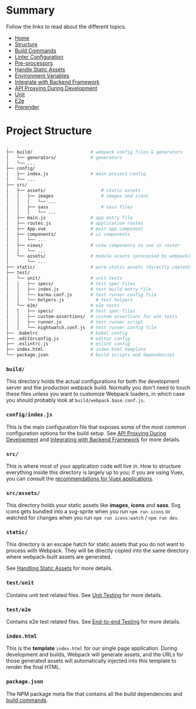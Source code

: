# Summary
Follow the links to read about the different topics.

- [Home](https://github.com/MaxHill/vue-starter/tree/master/docs)
- [Structure](https://github.com/MaxHill/vue-starter/tree/master/docs/structure.md)
- [Build Commands](https://github.com/MaxHill/vue-starter/tree/master/docs/commands.md)
- [Linter Configuration](https://github.com/MaxHill/vue-starter/tree/master/docs/linter.md)
- [Pre-processors](https://github.com/MaxHill/vue-starter/blob/master/docs/pre-processors.md)
- [Handle Static Assets](https://github.com/MaxHill/vue-starter/tree/master/docs/static.md)
- [Environment Variables](https://github.com/MaxHill/vue-starter/tree/master/docs/env.md)
- [Integrate with Backend Framework](https://github.com/MaxHill/vue-starter/tree/master/docs/backend.md)
- [API Proxying During Development](https://github.com/MaxHill/vue-starter/tree/master/docs/proxy.md)
- [Unit](https://github.com/MaxHill/vue-starter/tree/master/docs/unit.md)
- [E2e](https://github.com/MaxHill/vue-starter/tree/master/docs/e2e.md)
- [Prerender](https://github.com/MaxHill/vue-starter/tree/master/docs/prerender.md)


# Project Structure

``` bash
.
├── build/                      # webpack config files & generators
│   └── generators/             # generators
│   └── ...
├── config/                     
│   ├── index.js                # main project config
│   └── ...
├── src/
│   ├── assets/                     # static assets
│   │   ├── images                  # images and icons
│   │   │   └── ...
│   │   ├── sass                    # sass files
│   │   │   └── ...
│   ├── main.js                 # app entry file
│   ├── routes.js               # application routes
│   ├── App.vue                 # main app component
│   ├── components/             # ui components
│   │   └── ...
│   ├── views/                  # view components to use in router
│   │   └── ...
│   └── assets/                 # module assets (processed by webpack)
│       └── ...
├── static/                     # pure static assets (directly copied)
├── test/
│   └── unit/                   # unit tests
│   │   ├── specs/              # test spec files
│   │   ├── index.js            # test build entry file
│   │   └── karma.conf.js       # test runner config file
│   │   └── helpers.js       	  # test helpers
│   └── e2e/                    # e2e tests
│   │   ├── specs/              # test spec files
│   │   ├── custom-assertions/  # custom assertions for e2e tests
│   │   ├── runner.js           # test runner script
│   │   └── nightwatch.conf.js  # test runner config file
├── .babelrc                    # babel config
├── .editorconfig.js            # editor config
├── .eslintrc.js                # eslint config
├── index.html                  # index.html template
└── package.json                # build scripts and dependencies
```
 

### `build/`

This directory holds the actual configurations for both the development server and the production webpack build. Normally you don't need to touch these files unless you want to customize Webpack loaders, in which case you should probably look at `build/webpack.base.conf.js`.

### `config/index.js`

This is the main configuration file that exposes some of the most common configuration options for the build setup. See [API Proxying During Development](https://github.com/MaxHill/vue-starter/tree/master/docs/proxy.md) and [Integrating with Backend Framework](backend.md) for more details.

### `src/`

This is where most of your application code will live in. How to structure everything inside this directory is largely up to you; if you are using Vuex, you can consult the [recommendations for Vuex applications](http://vuex.vuejs.org/en/structure.html).

### `src/assets/`

This directory holds your static assets like **images**, **icons** and **sass**. Svg icons gets bundled into a svg-sprite when you run `npm run icons` or watched for changes when you run `npm run icons:watch` / `npm run dev`.

### `static/`

This directory is an escape hatch for static assets that you do not want to process with Webpack. They will be directly copied into the same directory where webpack-built assets are generated.

See [Handling Static Assets](https://github.com/MaxHill/vue-starter/tree/master/docs/static.md) for more details.

### `test/unit`

Contains unit test related files. See [Unit Testing](https://github.com/MaxHill/vue-starter/tree/master/docs/unit.md) for more details.

### `test/e2e`

Contains e2e test related files. See [End-to-end Testing](https://github.com/MaxHill/vue-starter/tree/master/docs/e2e.md) for more details.

### `index.html`

This is the **template** `index.html` for our single page application. During development and builds, Webpack will generate assets, and the URLs for those generated assets will automatically injected into this template to render the final HTML.

### `package.json`

The NPM package meta file that contains all the build dependencies and [build commands](https://github.com/MaxHill/vue-starter/tree/master/docs/commands.md).
